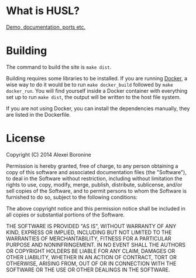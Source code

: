 # What is <abbr class="initialism">HUSL</abbr>?

[Demo, documentation, ports etc.](http://www.boronine.com/husl)

# Building

The command to build the site is `make dist`.

Building requires some libraries to be installed. If you are running [Docker](https://www.docker.io/), a wise way to do it would be to run `make docker_build` followed by `make docker_run`. You will find yourself inside a Docker container with everything set up to run `make dist`, the output will be written to the host file system.

If you are not using Docker, you can install the dependencies manually, they are listed in the Dockerfile.

# License

Copyright (C) 2014 Alexei Boronine

Permission is hereby granted, free of charge, to any person obtaining a copy of this software and associated documentation files (the "Software"), to deal in the Software without restriction, including without limitation the rights to use, copy, modify, merge, publish, distribute, sublicense, and/or sell copies of the Software, and to permit persons to whom the Software is furnished to do so, subject to the following conditions:

The above copyright notice and this permission notice shall be included in all copies or substantial portions of the Software.

THE SOFTWARE IS PROVIDED "AS IS", WITHOUT WARRANTY OF ANY KIND, EXPRESS OR IMPLIED, INCLUDING BUT NOT LIMITED TO THE WARRANTIES OF MERCHANTABILITY, FITNESS FOR A PARTICULAR PURPOSE AND NONINFRINGEMENT. IN NO EVENT SHALL THE AUTHORS OR COPYRIGHT HOLDERS BE LIABLE FOR ANY CLAIM, DAMAGES OR OTHER LIABILITY, WHETHER IN AN ACTION OF CONTRACT, TORT OR OTHERWISE, ARISING FROM, OUT OF OR IN CONNECTION WITH THE SOFTWARE OR THE USE OR OTHER DEALINGS IN THE SOFTWARE.
